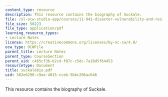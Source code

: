 ```yaml
---
content_type: resource
description: This resource contains the biography of Suckale.
file: /ol-ocw-studio-app/courses/11-941-disaster-vulnerability-and-resilience-spring-2005/302e6290c9ae4015cceb5bbc206ac646_suckalebio.pdf
file_size: 50223
file_type: application/pdf
learning_resource_types:
- Lecture Notes
license: https://creativecommons.org/licenses/by-nc-sa/4.0/
ocw_type: OCWFile
parent_title: Lecture Notes
parent_type: CourseSection
parent_uid: c465cf36-b2cd-f07c-c5dc-7a10d5f64453
resourcetype: Document
title: suckalebio.pdf
uid: 302e6290-c9ae-4015-cceb-5bbc206ac646
---
```

This resource contains the biography of Suckale.